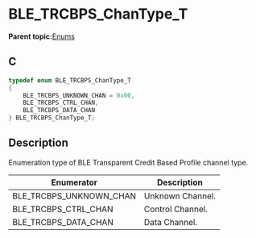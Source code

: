 # BLE\_TRCBPS\_ChanType\_T

**Parent topic:**[Enums](GUID-9DEF50C1-043E-4AF2-B347-EB012A843637.md)

## C

```c
typedef enum BLE_TRCBPS_ChanType_T
{
    BLE_TRCBPS_UNKNOWN_CHAN = 0x00,
    BLE_TRCBPS_CTRL_CHAN,
    BLE_TRCBPS_DATA_CHAN
} BLE_TRCBPS_ChanType_T;
```

## Description

Enumeration type of BLE Transparent Credit Based Profile channel type.

|Enumerator|Description|
|----------|-----------|
|BLE\_TRCBPS\_UNKNOWN\_CHAN|Unknown Channel.|
|BLE\_TRCBPS\_CTRL\_CHAN|Control Channel.|
|BLE\_TRCBPS\_DATA\_CHAN|Data Channel.|

